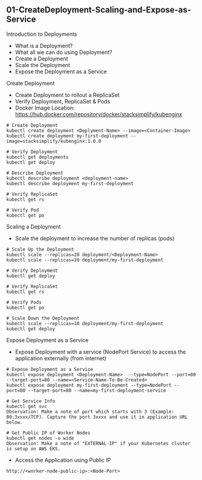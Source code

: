 ## 01-CreateDeployment-Scaling-and-Expose-as-Service
Introduction to Deployments
- What is a Deployment?
- What all we can do using Deployment?
- Create a Deployment
- Scale the Deployment
- Expose the Deployment as a Service

Create Deployment
- Create Deployment to rollout a ReplicaSet
- Verify Deployment, ReplicaSet & Pods
- Docker Image Location: https://hub.docker.com/repository/docker/stacksimplify/kubenginx

```t
# Create Deployment
kubectl create deployment <Deplyment-Name> --image=<Container-Image>
kubectl create deployment my-first-deployment --image=stacksimplify/kubenginx:1.0.0 

# Verify Deployment
kubectl get deployments
kubectl get deploy 

# Describe Deployment
kubectl describe deployment <deployment-name>
kubectl describe deployment my-first-deployment

# Verify ReplicaSet
kubectl get rs

# Verify Pod
kubectl get po
```
Scaling a Deployment
- Scale the deployment to increase the number of replicas (pods)

```t
# Scale Up the Deployment
kubectl scale --replicas=20 deployment/<Deployment-Name>
kubectl scale --replicas=20 deployment/my-first-deployment 

# Verify Deployment
kubectl get deploy

# Verify ReplicaSet
kubectl get rs

# Verify Pods
kubectl get po

# Scale Down the Deployment
kubectl scale --replicas=10 deployment/my-first-deployment 
kubectl get deploy
```

 Expose Deployment as a Service
 - Expose Deployment with a service (NodePort Service) to access the application externally (from internet)

```t
# Expose Deployment as a Service
kubectl expose deployment <Deployment-Name>  --type=NodePort --port=80 --target-port=80 --name=<Service-Name-To-Be-Created>
kubectl expose deployment my-first-deployment --type=NodePort --port=80 --target-port=80 --name=my-first-deployment-service

# Get Service Info
kubectl get svc
Observation: Make a note of port which starts with 3 (Example: 80:3xxxx/TCP). Capture the port 3xxxx and use it in application URL below. 

# Get Public IP of Worker Nodes
kubectl get nodes -o wide
Observation: Make a note of "EXTERNAL-IP" if your Kubernetes cluster is setup on AWS EKS.
```


- Access the Application using Public IP

```t
http://<worker-node-public-ip>:<Node-Port>

```